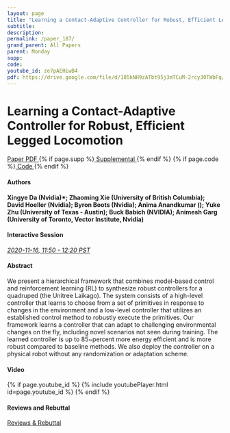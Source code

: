 ```yaml
---
layout: page
title: "Learning a Contact-Adaptive Controller for Robust, Efficient Legged Locomotion"
subtitle: 
description:
permalink: /paper_187/
grand_parent: All Papers
parent: Monday
supp: 
code: 
youtube_id: ze7pAEHiwB4
pdf: https://drive.google.com/file/d/185kNH9zATbt95j3mTCuM-2rcy30TWbFq/view
---
```


# Learning a Contact-Adaptive Controller for Robust, Efficient Legged Locomotion

<a href="https://drive.google.com/file/d/185kNH9zATbt95j3mTCuM-2rcy30TWbFq/view" target="_blank" rel="noopener noreferrer" class="btn btn-blue"><i class="fa fa-file-text-o" aria-hidden="true"></i> Paper PDF </a> {% if page.supp %}<a href="" target="_blank" rel="noopener noreferrer" class="btn btn-green"><i class="fa fa-file-text-o" aria-hidden="true"></i> Supplemental </a>{% endif %} {% if page.code %}<a href="" target="_blank" rel="noopener noreferrer" class="btn"><i class="fa fa-github" aria-hidden="true"></i> Code </a>{% endif %} 

#### Authors
**Xingye Da (Nvidia)*; Zhaoming Xie (University of British Columbia); David Hoeller (Nvidia); Byron Boots (Nvidia); Anima Anandkumar (); Yuke Zhu (University of Texas - Austin); Buck Babich (NVIDIA); Animesh Garg (University of Toronto, Vector Institute, Nvidia)**

#### Interactive Session
<a href="https://pheedloop.com/corl2020/virtual/?page=sessions&section=SESNOLUJIPYQLQN5A" target="_blank" rel="noopener noreferrer"><em>2020-11-16, 11:50 - 12:20 PST </em></a>

#### Abstract
We present a hierarchical framework that combines model-based control and reinforcement learning (RL) to synthesize robust controllers for a quadruped (the Unitree Laikago). The system consists of a high-level controller that learns to choose from a set of primitives in response to changes in the environment and a low-level controller that utilizes an established control method to robustly execute the primitives. Our framework learns a controller that can adapt to challenging environmental changes on the fly, including novel scenarios not seen during training. The learned controller is up to 85~percent more energy efficient and is more robust compared to baseline methods. We also deploy the controller on a physical robot without any randomization or adaptation scheme.

#### Video
{% if page.youtube_id %}
{% include youtubePlayer.html id=page.youtube_id %}
{% endif %}

#### Reviews and Rebuttal
<a href="https://drive.google.com/file/d/11vRBA0_4LzqhTTsF-v6aFY2PJW9CeiaL/view" target="_blank" rel="noopener noreferrer" class="btn btn-purple"><i class="fa fa-pencil-square-o" aria-hidden="true"></i> Reviews & Rebuttal </a>

